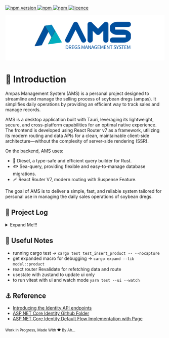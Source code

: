 <p>
  <a href="">
    <img alt="npm version" src="https://badgen.net/github/commits/ahsanu123/ams/">
  </a>
  <a href="">
    <img alt="npm" src="https://badgen.net/github/contributors/ahsanu123/ams/">
  </a>
  <a href="">
    <img alt="npm" src="https://badgen.net/github/branches/ahsanu123/ams/">
  </a>
  <a href="https://github.com/ahsanu123/ams/blob/main/LICENSE">
    <img alt="licence" src="https://badgen.net/github/license/ahsanu123/ams/">
  </a>
</p>

 <img alt="licence" src="./docs/ams-logo.svg">
  
# 🥔 Introduction
Ampas Management System (AMS) is a personal project designed to streamline and manage the selling process of soybean dregs (ampas). It simplifies daily operations by providing an efficient way to track sales and manage records.

AMS is a desktop application built with Tauri, leveraging its lightweight, secure, and cross-platform capabilities for an optimal native experience. The frontend is developed using React Router v7 as a framework, utilizing its modern routing and data APIs for a clean, maintainable client-side architecture—without the complexity of server-side rendering (SSR).

On the backend, AMS uses:

- 🚒 Diesel, a type-safe and efficient query builder for Rust.
- 🐟 Sea-query, providing flexible and easy-to-manage database migrations.
- 🩹 React Router V7, modern routing with Suspense Feature.

The goal of AMS is to deliver a simple, fast, and reliable system tailored for personal use in managing the daily sales operations of soybean dregs.

## 🌳 Project Log

<details>
  <summary>Expand Me!!!</summary>

```mermaid
flowchart TD
    UStart(start for user)-->UA
    UA[user select their name] --> UB[user insert how much they take]
    UB --> UC[UI get back to dashboard and showing data how much user take]

    AStart(start for admin) --> OpenHiddenMenu 
    OpenHiddenMenu[open hidden menu button and enter admin password]
    OpenHiddenMenu --> Menu{what menu does admin click? lets use tab UI}

    Menu --> UserPayment 
    Menu --> Report 
    Menu --> ChangeDregPrice
    UserPayment
    Report
    ChangeDregPrice

    UserPayment --> PaymentDescription[
        admin able to check user bill or 
        change payment status for some duration 
        for user
    ]

    Report --> ReportDescription[
        admin able to generate report for some duration 
        including total revenue, total production, 
        total bill for every user, and detail 
        table how many user take for each day including
        date detail
    ]

    ChangeDregPrice --> ChangeDregPriceDescription[
        admin able to change dreg price, dreg price 
        will record on database, and admin able to view all 
        record of dreg price
    ]

```

### 🎻 Current UI to Remind

![image](https://github.com/user-attachments/assets/6c6aefd0-7fb6-483a-9f84-94861e6f396f)
  
- 21 Januari 2025, running browser on raspberry pi zero 2 was to slow, even you don't start dotnet backend yet. after searching tauri seem solve this, but with consequence changing backend into tauri (rust).
- 24 Februari 2025, 👷‍♂️ TODO create diesel migration and sea-query table builder combination, create macro to automate sea-query table function creation from struct model
- 25 Februari 2025, turn out diesel was sync (because its made before async in rust), for current case its ok to use sync.
- 8 Maret 2025, Create Basic structure of CRUD with Rust in ProductRepository
- 🌳 TODO: Implement DatabaseMetadata function with diesel.
- 🌳 TODO: create list of needed command for ui
- 🌳 TODO: create list of response name model for ui
- 🌳 TODO: create UI mockup
- 🌳 TODO: create needed query for command
- 🌳 TODO: create list logic for UI
- 🌳 TODO: add mobx 

</details>


## 🎏 Useful Notes 

- running cargo test -> `cargo test test_insert_product -- --nocapture`
- get expanded macro for debugging -> `cargo expand --lib  model::product`
- react router Revalidate for refetching data and route
- usestate with zustand to update ui only
- to run vitest with ui and watch mode `yarn test --ui --watch`
 
## ⚓ Reference 

- [Introducing the Identity API endpoints](https://andrewlock.net/exploring-the-dotnet-8-preview-introducing-the-identity-api-endpoints/)
- [ASP.NET Core Identity Github Folder](https://github.com/dotnet/aspnetcore/tree/main/src/Identity)
- [ASP.NET Core Identity Default Flow Implementation with Page](https://github.com/dotnet/aspnetcore/blob/main/src/Identity/UI/src/Areas/Identity/Pages/V5/Account/ExternalLogin.cshtml.cs)

<sub> Work In Progress, Made With ❤️ By Ah...</sub>
